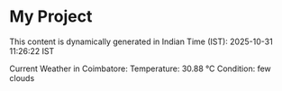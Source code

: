 # My Project

This content is dynamically generated in Indian Time (IST): 2025-10-31 11:26:22 IST


Current Weather in Coimbatore:
Temperature: 30.88 °C
Condition: few clouds
